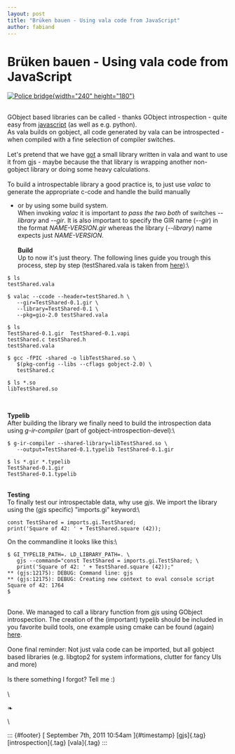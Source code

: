 ```yaml
---
layout: post
title: "Brüken bauen - Using vala code from JavaScript"
author: fabiand
---
```



Brüken bauen - Using vala code from JavaScript
==============================================

[![Police
bridge](http://farm1.static.flickr.com/99/256688760_b6ddeb0425_m.jpg){width="240"
height="180"}](http://www.flickr.com/photos/underpuppy/256688760/ "Police bridge von Underpuppy bei Flickr")

\
GObject based libraries can be called - thanks GObject introspection -
quite easy from [javascript](http://git.gnome.org/browse/gjs) (as well
as e.g. python).\
As vala builds on gobject, all code generated by vala can be
introspected - when compiled with a fine selection of compiler
switches.\
[](http://developer.gnome.org/)\
Let's pretend that we have
[got](https://gitorious.org/valastuff/gi-example/blobs/master/src/testShared.vala)
a small library written in vala and want to use it from gjs - maybe
because the that library is wrapping another non-gobject library or
doing some heavy calculations.\
\
To build a introspectable library a good practice is, to just use
*valac* to generate the appropriate c-code and handle the build manually
- or by using some build system.\
When invoking *valac* it is important *to pass the two both* of switches
*--library* and *--gir*. It is also important to specify the GIR name
(*--gir*) in the format *NAME-VERSION.gir* whereas the library
(*--library*) name expects just *NAME-VERSION*.\
\
**Build**\
Up to now it's just theory. The following lines guide you trough this
process, step by step (testShared.vala is taken from
[here](https://gitorious.org/valastuff/gi-example)):\

``` {.brush:bash}
$ ls
testShared.vala

$ valac --ccode --header=testShared.h \
   --gir=TestShared-0.1.gir \
   --library=TestShared-0.1 \
   --pkg=gio-2.0 testShared.vala

$ ls
TestShared-0.1.gir  TestShared-0.1.vapi
testShared.c testShared.h
testShared.vala

$ gcc -fPIC -shared -o libTestShared.so \
   $(pkg-config --libs --cflags gobject-2.0) \
   testShared.c 

$ ls *.so
libTestShared.so
 
```

\
**Typelib**\
After building the library we finally need to build the introspection
data using *g-ir-compiler* (part of gobject-introspection-devel):\

``` {.brush:bash}
$ g-ir-compiler --shared-library=libTestShared.so \
   --output=TestShared-0.1.typelib TestShared-0.1.gir
```

``` {.brush:bash}
$ ls *.gir *.typelib
TestShared-0.1.gir
TestShared-0.1.typelib
```

\
**Testing**\
To finally test our introspectable data, why use *gjs*. We import the
library using the (*gjs* specific) "imports.gi" keyword:\

``` {.brush:javascript}
const TestShared = imports.gi.TestShared;
print('Square of 42: ' + TestShared.square (42));
```

On the commandline it looks like this:\

``` {.brush:bash}
$ GI_TYPELIB_PATH=. LD_LIBRARY_PATH=. \
   gjs --command="const TestShared = imports.gi.TestShared; \
   print('Square of 42: ' + TestShared.square (42));"
** (gjs:12175): DEBUG: Command line: gjs
** (gjs:12175): DEBUG: Creating new context to eval console script
Square of 42: 1764
$
```

\
Done. We managed to call a library function from *gjs* using GObject
introspection. The creation of the (important) typelib should be
included in you favorite build tools, one example using cmake can be
found (again) [here](https://gitorious.org/valastuff/gi-example).\
\
Oone final reminder: Not just vala code can be imported, but all gobject
based libraries (e.g. libgtop2 for system informations, clutter for
fancy UIs and more)\
\
Is there something I forgot? Tell me :)\
\
\

❧

\

::: {#footer}
[ September 7th, 2011 10:54am ]{#timestamp} [gjs]{.tag}
[introspection]{.tag} [vala]{.tag}
:::
